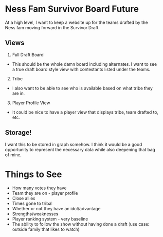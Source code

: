 # Ness Fam Survivor Board Future

At a high level, I want to keep a website up for the teams drafted by the Ness fam moving forward in the Survivor Draft.

## Views
1. Full Draft Board
- This should be the whole damn board including alternates. I want to see a true draft board style view with contestants listed under the teams.

2. Tribe
- I also want to be able to see who is available based on what tribe they are in.

3. Player Profile View
- It could be nice to have a player view that displays tribe, team drafted to, etc.

## Storage!
I want this to be stored in graph somehow. I think it would be a good opportunity to represent the necessary data while also deepening that bag of mine. 


# Things to See
- How many votes they have
- Team they are on - player profile
- Close allies
- Times gone to tribal
- Whether or not they have an idol/advantage
- Strengths/weaknesses
- Player ranking system - very baseline 
- The ability to follow the show without having done a draft (use case: outside family that likes to watch)